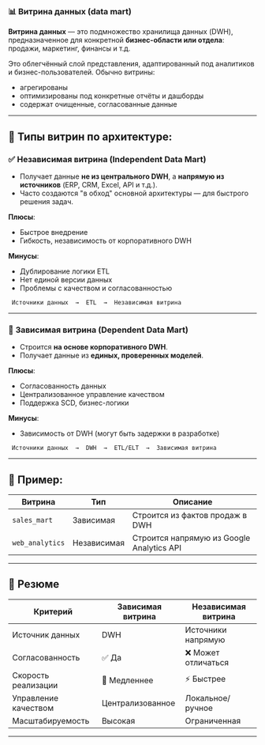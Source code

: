 ### 📊 Витрина данных (data mart)

**Витрина данных** — это подмножество хранилища данных (DWH), предназначенное для конкретной **бизнес-области или отдела**: продажи, маркетинг, финансы и т.д.

Это облегчённый слой представления, адаптированный под аналитиков и бизнес-пользователей. Обычно витрины:

* агрегированы
* оптимизированы под конкретные отчёты и дашборды
* содержат очищенные, согласованные данные

---

## 🧱 Типы витрин по архитектуре:

### ✅ **Независимая витрина** (Independent Data Mart)

* Получает данные **не из центрального DWH**, а **напрямую из источников** (ERP, CRM, Excel, API и т.д.).
* Часто создаются "в обход" основной архитектуры — для быстрого решения задач.

**Плюсы**:

* Быстрое внедрение
* Гибкость, независимость от корпоративного DWH

**Минусы**:

* Дублирование логики ETL
* Нет единой версии данных
* Проблемы с качеством и согласованностью

```
 Источники данных  →  ETL  →  Независимая витрина
```

---

### 🔄 **Зависимая витрина** (Dependent Data Mart)

* Строится **на основе корпоративного DWH**.
* Получает данные из **единых, проверенных моделей**.

**Плюсы**:

* Согласованность данных
* Централизованное управление качеством
* Поддержка SCD, бизнес-логики

**Минусы**:

* Зависимость от DWH (могут быть задержки в разработке)

```
 Источники данных  →  DWH  →  ETL/ELT  →  Зависимая витрина
```

---

## 🧠 Пример:

| Витрина         | Тип         | Описание                                  |
| --------------- | ----------- | ----------------------------------------- |
| `sales_mart`    | Зависимая   | Строится из фактов продаж в DWH           |
| `web_analytics` | Независимая | Строится напрямую из Google Analytics API |

---

## 🏁 Резюме

| Критерий             | Зависимая витрина | Независимая витрина |
| -------------------- | ----------------- | ------------------- |
| Источник данных      | DWH               | Источники напрямую  |
| Согласованность      | ✅ Да              | ❌ Может отличаться  |
| Скорость реализации  | 🐢 Медленнее      | ⚡ Быстрее           |
| Управление качеством | Централизованное  | Локальное/ручное    |
| Масштабируемость     | Высокая           | Ограниченная        |

---

